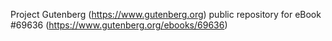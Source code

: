 Project Gutenberg (https://www.gutenberg.org) public repository for
eBook #69636 (https://www.gutenberg.org/ebooks/69636)
